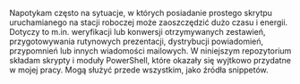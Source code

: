 Napotykam często na sytuacje, w których posiadanie prostego skrytpu uruchamianego na stacji roboczej może zaoszczędzić dużo czasu i energii. Dotyczy to m.in. weryfikacji lub konwersji otrzymywanych zestawień, przygotowywania rutynowych prezentacji, dystrybucji powiadomień, przypomnień lub innych wiadomości mailowych. W niniejszym repozytorium składam skrypty i moduły PowerShell, które okazały się wyjtkowo przydatne w mojej pracy. Mogą służyć przede wszystkim, jako źródła snippetów.
